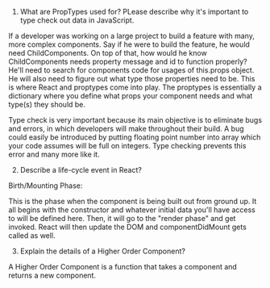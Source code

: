 1. What are PropTypes used for?  PLease describe why it's important to type check out data in JavaScript.

If a developer was working on a large project to build a feature with many, more complex components.  Say if he were to build the feature, he would need ChildComponents.  On top of that, how would he know ChildComponents needs property message and id to function properly?  He'll need to search for components code for usages of this.props object.  He will also need to figure out what type those properties need to be.  This is where React and proptypes come into play.  The proptypes is essentially a dictionary where you define what props your component needs and what type(s) they should be.

Type check is very important because its main objective is to eliminate bugs and errors, in which developers will make throughout their build.  A bug could easily be introduced by putting floating point number into array which your code assumes will be full on integers.  Type checking prevents this error and many more like it.

2.  Describe a life-cycle event in React?

Birth/Mounting Phase:

This is the phase when the component is being built out from ground up.
It all begins with the constructor and whatever initial data you'll have access to will be defined here.  Then, it will go to the "render phase" and get invoked.  React will then update the DOM and componentDidMount gets called as well.

3.  Explain the details of a Higher Order Component?

A Higher Order Component is a function that takes a component and returns a new component.  